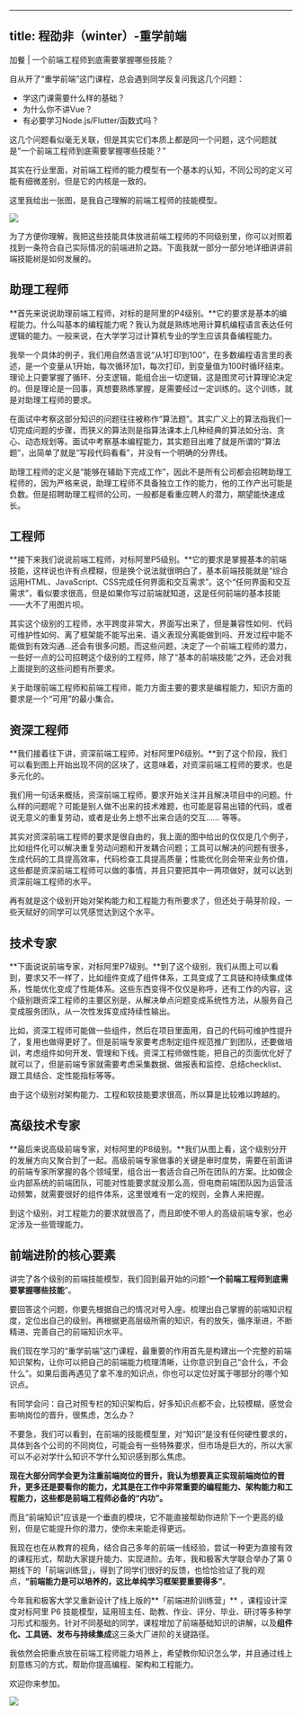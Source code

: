 
---
title: 程劭非（winter）-重学前端
---

加餐 | 一个前端工程师到底需要掌握哪些技能？

自从开了“重学前端”这门课程，总会遇到同学反复问我这几个问题：

- 学这门课需要什么样的基础？
- 为什么你不讲Vue？
- 有必要学习Node.js/Flutter/函数式吗？

这几个问题看似毫无关联，但是其实它们本质上都是同一个问题，这个问题就是“一个前端工程师到底需要掌握哪些技能？”

其实在行业里面，对前端工程师的能力模型有一个基本的认知，不同公司的定义可能有细微差别，但是它的内核是一致的。

这里我给出一张图，是我自己理解的前端工程师的技能模型。

![](https://static001.geekbang.org/resource/image/e0/92/e0c654fa7cf5f63cdcca1b6c51008992.jpeg)

为了方便你理解，我把这些技能具体放进前端工程师的不同级别里，你可以对照着找到一条符合自己实际情况的前端进阶之路。下面我就一部分一部分地详细讲讲前端技能树是如何发展的。

## 助理工程师

**首先来说说助理前端工程师，对标的是阿里的P4级别。**它的要求是基本的编程能力。什么叫基本的编程能力呢？我认为就是熟练地用计算机编程语言表达任何逻辑的能力。一般来说，在大学学习过计算机专业的学生应该具备编程能力。

我举一个具体的例子，我们用自然语言说“从1打印到100”，在多数编程语言里的表述，是一个变量从1开始，每次循环加1，每次打印，到变量值为100时循环结束。理论上只要掌握了循环、分支逻辑，能组合出一切逻辑，这是图灵可计算理论决定的。但是理论是一回事，真想要熟练掌握，是需要经过一定训练的。这个训练，就是对助理工程师的要求。

<!-- [[[read_end]]] -->

在面试中考察这部分知识的问题往往被称作“算法题”。其实广义上的算法指我们一切完成问题的步骤，而狭义的算法则是指算法课本上几种经典的算法如分治、贪心、动态规划等。面试中考察基本编程能力，其实题目出难了就是所谓的“算法题”，出简单了就是“写段代码看看”，并没有一个明确的分界线。

助理工程师的定义是“能够在辅助下完成工作”，因此不是所有公司都会招聘助理工程师的，因为严格来说，助理工程师不具备独立工作的能力，他的工作产出可能是负数。但是招聘助理工程师的公司，一般都是看重应聘人的潜力，期望能快速成长。

## 工程师

**接下来我们说说前端工程师，对标阿里P5级别。**它的要求是掌握基本的前端技能，这样说也许有点模糊，但是换个说法就很明白了，基本前端技能就是“综合运用HTML、JavaScript、CSS完成任何界面和交互需求”。这个“任何界面和交互需求”，看似要求很高，但是如果你写过前端就知道，这是任何前端的基本技能——大不了用图片呗。

其实这个级别的工程师，水平跨度非常大，界面写出来了，但是兼容性如何、代码可维护性如何、离了框架能不能写出来、语义表现分离能做到吗、开发过程中能不能做到有效沟通…还会有很多问题。而这些问题，决定了一个前端工程师的潜力，一些好一点的公司招聘这个级别的工程师，除了“基本的前端技能”之外，还会对我上面提到的这些问题有所要求。

关于助理前端工程师和前端工程师，能力方面主要的要求是编程能力，知识方面的要求是一个“可用”的最小集合。

## 资深工程师

**我们接着往下讲，资深前端工程师，对标阿里P6级别。**到了这个阶段，我们可以看到图上开始出现不同的区块了，这意味着，对资深前端工程师的要求，也是多元化的。

我们用一句话来概括，资深前端工程师，要求开始关注并且解决项目中的问题。什么样的问题呢？可能是别人做不出来的技术难题，也可能是容易出错的代码，或者说无意义的重复劳动，或者是业务上想不出来合适的交互…… 等等。

其实对资深前端工程师的要求是很自由的，我上面的图中给出的仅仅是几个例子，比如组件化可以解决重复劳动问题和开发耦合问题；工具可以解决的问题有很多，生成代码的工具提高效率，代码检查工具提高质量；性能优化则会带来业务价值，这些都是资深前端工程师可以做的事情，并且只要把其中一两项做好，就可以达到资深前端工程师的水平。

再有就是这个级别开始对架构能力和工程能力有所要求了，但还处于萌芽阶段，一些天赋好的同学可以凭感觉达到这个水平。

## 技术专家

**下面说说前端专家，对标阿里P7级别。**到了这个级别，我们从图上可以看到，要求又不一样了，比如组件变成了组件体系，工具变成了工具链和持续集成体系，性能优化变成了性能体系。这些东西变得不仅仅是称呼，还有工作的内容，这个级别跟资深工程师的主要区别是，从解决单点问题变成系统性方法，从服务自己变成服务团队，从一次性发挥变成持续性输出。

比如，资深工程师可能做一些组件，然后在项目里面用，自己的代码可维护性提升了，复用也做得更好了。但是前端专家要考虑制定组件规范推广到团队，还要做培训，考虑组件如何开发、管理和下线。资深工程师做性能，把自己的页面优化好了就可以了，但是前端专家就需要考虑采集数据、做报表和监控、总结checklist、跟工具结合、定性能指标等等。

由于这个级别对架构能力、工程和软技能要求很高，所以算是比较难以跨越的。

## 高级技术专家

**最后来说高级前端专家，对标阿里的P8级别。**我们从图上看，这个级别分开的发展方向又聚合到了一起。高级前端专家做事的关键是审时度势，需要在前面讲的前端专家所掌握的各个领域里，组合出一套适合自己所在团队的方案。比如做企业内部系统的前端团队，可能对性能要求就没那么高，但电商前端团队因为运营活动频繁，就需要很好的组件体系，这里很难有一定的规则，全靠人来把握。

到这个级别，对工程能力的要求就很高了，而且即使不带人的高级前端专家，也必定涉及一些管理能力。

## 前端进阶的核心要素

讲完了各个级别的前端技能模型，我们回到最开始的问题“**一个前端工程师到底需要掌握哪些技能**”。

要回答这个问题，你要先根据自己的情况对号入座。梳理出自己掌握的前端知识程度，定位出自己的级别。再根据更高层级所需的知识，有的放矢，循序渐进，不断精进、完善自己的前端知识水平。

我们现在学习的“重学前端”这门课程，最重要的作用首先是构建出一个完整的前端知识架构，让你可以把自己的前端能力梳理清晰，让你意识到自己“会什么，不会什么”。如果后面再遇见了拿不准的知识点，你也可以定位好属于哪部分的哪个知识点。

有同学会问：自己对照专栏的知识架构后，好多知识点都不会，比较模糊，感觉会影响岗位的晋升，很焦虑，怎么办？

不要急，我们可以看到，在前端的技能模型里，对“知识”是没有任何硬性要求的，具体到各个公司的不同岗位，可能会有一些特殊要求，但市场是巨大的，所以大家可以不必对学什么知识不学什么知识感到那么焦虑。

**现在大部分同学会更为注重前端岗位的晋升，我认为想要真正实现前端岗位的晋升，更多还是要看你的能力，尤其是在工作中非常重要的编程能力、架构能力和工程能力，这些都是前端工程师必备的“内功”。**

而且“前端知识”应该是一个垂直的模块，它不能直接帮助你进阶下一个更高的级别，但是它能提升你的潜力，使你未来能走得更远。

我现在也在从教育的视角，结合自己多年的前端一线经验，尝试一种更为直接有效的课程形式，帮助大家提升能力、实现进阶。去年，我和极客大学联合举办了第 0 期线下的「前端训练营」，得到了同学们很好的反馈，也恰恰验证了我的观点，**“前端能力是可以培养的，这比单纯学习框架要重要得多”**。

今年我和极客大学又重新设计了线上版的**「前端进阶训练营」** ，课程设计深度对标阿里 P6 技能模型，延用班主任、助教、作业、评分、毕业、研讨等多种学习形式和服务。针对不同基础的同学，课程增加了前端基础知识的讲解，以及**组件化、工具链、发布与持续集成**这三条大厂进阶的关键路径。

我依然会把重点放在前端工程师能力培养上，希望教你知识怎么学，并且通过线上刻意练习的方式，帮助你提高编程、架构和工程能力。

欢迎你来参加。

[![](https://static001.geekbang.org/resource/image/76/f3/7629623563c0aa06b5725215112308f3.png)](https://u.geekbang.org/subject/fe/100044701?utm_source=time_app&utm_medium=cxqdjiacan&utm_term=timeappcxqdjiacan)
    